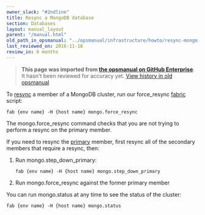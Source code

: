 ```yaml
---
owner_slack: "#2ndline"
title: Resync a MongoDB database
section: Databases
layout: manual_layout
parent: "/manual.html"
old_path_in_opsmanual: "../opsmanual/infrastructure/howto/resync-mongo-db.md"
last_reviewed_on: 2016-11-18
review_in: 6 months
---
```


> **This page was imported from [the opsmanual on GitHub Enterprise](https://github.com/alphagov/govuk-legacy-opsmanual)**.
It hasn't been reviewed for accuracy yet.
[View history in old opsmanual](https://github.com/alphagov/govuk-legacy-opsmanual/tree/master/infrastructure/howto/resync-mongo-db.md)


To
[resync](https://docs.mongodb.org/v2.4/tutorial/resync-replica-set-member/)
a member of a MongoDB cluster, run our force\_resync
[fabric](https://github.com/alphagov/fabric-scripts) script:

    fab {env name} -H {host name} mongo.force_resync

The mongo.force\_resync command checks that you are not trying to
perform a resync on the primary member.

If you need to resync the
[primary](https://docs.mongodb.org/manual/core/replica-set-members/#replica-set-primary-member)
member, first resync all of the secondary members that require a resync,
then:

1.  Run mongo.step\_down\_primary:

        fab {env name} -H {host name} mongo.step_down_primary

2.  Run mongo.force\_resync against the former primary member

You can run mongo.status at any time to see the status of the cluster:

    fab {env name} -H {host name} mongo.status
